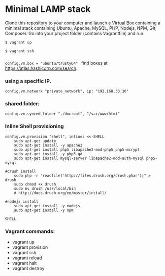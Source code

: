 # Minimal LAMP stack

Clone this repository to your computer and launch a Virtual Box containing a minimal stack containing Ubuntu, Apache, MySQL, PHP, Nodejs, NPM, Git, Composer. Go into your project folder (contains Vagrantfile) and run

`$ vagrant up`

`$ vagrant ssh`

### 
  `config.vm.box = "ubuntu/trusty64" `
  find boxes at https://atlas.hashicorp.com/search.

### using a specific IP.
  `config.vm.network "private_network", ip: "192.168.33.10" `

### shared folder:
  `config.vm.synced_folder "./docroot", "/var/www/html" `


### Inline Shell provisioning
```
config.vm.provision "shell", inline: <<-SHELL
    sudo apt-get update
    sudo apt-get install -y apache2
    sudo apt-get install php5 libapache2-mod-php5 php5-mcrypt
    sudo apt-get install -y php5-gd
    sudo apt-get install mysql-server libapache2-mod-auth-mysql php5-mysql

#drush install
    sudo php -r "readfile('http://files.drush.org/drush.phar');" > drush
    sudo chmod +x drush
    sudo mv drush /usr/local/bin
    # http://docs.drush.org/en/master/install/

#nodejs install
    sudo apt-get install -y nodejs
    sudo apt-get install -y npm

SHELL
```


### Vagrant commands:
* vagrant up
* vagrant provision
* vagrant ssh
* vagrant reload
* vagrant halt
* vagrant destroy